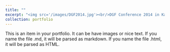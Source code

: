 ```yaml
---
title: ""
excerpt: "<img src='/images/DGF2014.jpg'><br/>DGF Conference 2014 in Karlsruhe (with Markus Glaser, Sebastian Müller, and Arvid Hoffmann)"
collection: portfolio
---
```


This is an item in your portfolio. It can be have images or nice text. If you name the file .md, it will be parsed as markdown. If you name the file .html, it will be parsed as HTML. 
